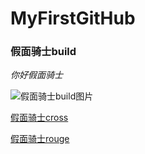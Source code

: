 # MyFirstGitHub

### 假面骑士build


*你好假面骑士*

![假面骑士build图片](https://ss0.bdstatic.com/94oJfD_bAAcT8t7mm9GUKT-xh_/timg?image&quality=100&size=b4000_4000&sec=1600772077&di=6f4ebab42cf074a48523822db89b02b9&src=http://pic.wodingche.com/carimg/scesthcqx.jpeg)

[ 假面骑士cross](https://timgsa.baidu.com/timgimage&quality=80&size=b9999_10000&sec=1600865436886&di=4371093a9302883555df622f51503f38&imgtype=0&src=http%3A%2F%2Fi0.hdslb.com%2Fbfs%2Fface%2F9943c9f4816853905833a6b464d9f33e1fc00ab7.jpg)

[ 假面骑士rouge](https://ss1.bdstatic.com/70cFvXSh_Q1YnxGkpoWK1HF6hhy/it/u=3253535659,501386820&fm=26&gp=0.jpg)
